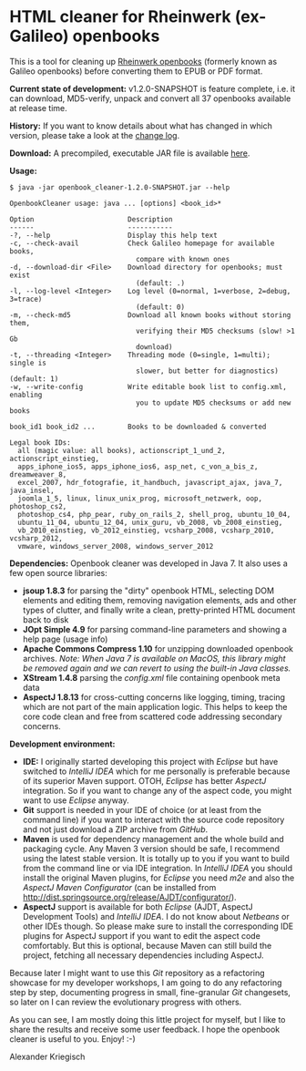 HTML cleaner for Rheinwerk (ex-Galileo) openbooks
=================================================

This is a tool for cleaning up [Rheinwerk openbooks](https://www.rheinwerk-verlag.de/openbook/)
(formerly known as Galileo openbooks) before converting them to EPUB or PDF format.

__Current state of development:__ v1.2.0-SNAPSHOT is feature complete, i.e. it can download, MD5-verify, unpack
and convert all 37 openbooks available at release time.

__History:__ If you want to know details about what has changed in which version, please take a look at the
[change log](https://raw.githubusercontent.com/kriegaex/Galileo-Openbook-Cleaner/master/CHANGELOG).

__Download:__ A precompiled, executable JAR file is available
[here](http://scrum-master.de/download/GalileoOpenbookCleaner/openbook_cleaner-1.2.0-SNAPSHOT.jar).

__Usage:__

    $ java -jar openbook_cleaner-1.2.0-SNAPSHOT.jar --help

    OpenbookCleaner usage: java ... [options] <book_id>*

    Option                       Description
    ------                       -----------
    -?, --help                   Display this help text
    -c, --check-avail            Check Galileo homepage for available books,
                                   compare with known ones
    -d, --download-dir <File>    Download directory for openbooks; must exist
                                   (default: .)
    -l, --log-level <Integer>    Log level (0=normal, 1=verbose, 2=debug, 3=trace)
                                   (default: 0)
    -m, --check-md5              Download all known books without storing them,
                                   verifying their MD5 checksums (slow! >1 Gb
                                   download)
    -t, --threading <Integer>    Threading mode (0=single, 1=multi); single is
                                   slower, but better for diagnostics) (default: 1)
    -w, --write-config           Write editable book list to config.xml, enabling
                                   you to update MD5 checksums or add new books

    book_id1 book_id2 ...        Books to be downloaded & converted

    Legal book IDs:
      all (magic value: all books), actionscript_1_und_2, actionscript_einstieg,
      apps_iphone_ios5, apps_iphone_ios6, asp_net, c_von_a_bis_z, dreamweaver_8,
      excel_2007, hdr_fotografie, it_handbuch, javascript_ajax, java_7, java_insel,
      joomla_1_5, linux, linux_unix_prog, microsoft_netzwerk, oop, photoshop_cs2,
      photoshop_cs4, php_pear, ruby_on_rails_2, shell_prog, ubuntu_10_04,
      ubuntu_11_04, ubuntu_12_04, unix_guru, vb_2008, vb_2008_einstieg,
      vb_2010_einstieg, vb_2012_einstieg, vcsharp_2008, vcsharp_2010, vcsharp_2012,
      vmware, windows_server_2008, windows_server_2012

__Dependencies:__ Openbook cleaner was developed in Java 7. It also uses a few open source libraries:

  * __jsoup 1.8.3__ for parsing the "dirty" openbook HTML, selecting DOM elements and editing them, removing
    navigation elements, ads and other types of clutter, and finally write a clean, pretty-printed HTML
    document back to disk
  * __JOpt Simple 4.9__ for parsing command-line parameters and showing a help page (usage info)
  * __Apache Commons Compress 1.10__ for unzipping downloaded openbook archives. *Note: When Java 7 is
    available on MacOS, this library might be removed again and we can revert to using the built-in Java
    classes.*
  * __XStream 1.4.8__ parsing the *config.xml* file containing openbook meta data
  * __AspectJ 1.8.13__ for cross-cutting concerns like logging, timing, tracing which are not part of the
    main application logic. This helps to keep the core code clean and free from scattered code addressing
    secondary concerns.

__Development environment:__

  * __IDE:__ I originally started developing this project with _Eclipse_ but have switched to _IntelliJ IDEA_
    which for me personally is preferable because of its superior Maven support. OTOH, _Eclipse_ has better
    _AspectJ_ integration. So if you want to change any of the aspect code, you might want to use _Eclipse_
    anyway.
  * __Git__ support is needed in your IDE of choice (or at least from the command line) if you want to
    interact with the source code repository and not just download a ZIP archive from _GitHub_.
  * __Maven__ is used for dependency management and the whole build and packaging cycle. Any Maven 3 version
    should be safe, I recommend using the latest stable version. It is totally up to you if you want to build
    from the command line or via IDE integration. In _IntelliJ IDEA_ you should install the original Maven
    plugins, for _Eclipse_ you need _m2e_ and also the _AspectJ Maven Configurator_ (can be installed from
    http://dist.springsource.org/release/AJDT/configurator/).
  * __AspectJ__ support is available for both _Eclipse_ (AJDT, AspectJ Development Tools) and _IntelliJ IDEA_.
    I do not know about _Netbeans_ or other IDEs though. So please make sure to install the corresponding IDE
    plugins for AspectJ support if you want to edit the aspect code comfortably. But this is optional, because
    Maven can still build the project, fetching all necessary dependencies including AspectJ.

Because later I might want to use this *Git* repository as a refactoring showcase for my developer workshops,
I am going to do any refactoring step by step, documenting progress in small, fine-granular *Git* changesets,
so later on I can review the evolutionary progress with others.

As you can see, I am mostly doing this little project for myself, but I like to share the results and
receive some user feedback. I hope the openbook cleaner is useful to you. Enjoy! :-)

Alexander Kriegisch
